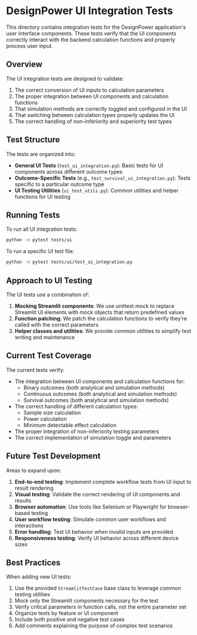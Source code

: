 # DesignPower UI Integration Tests

This directory contains integration tests for the DesignPower application's user interface components. These tests verify that the UI components correctly interact with the backend calculation functions and properly process user input.

## Overview

The UI integration tests are designed to validate:

1. The correct conversion of UI inputs to calculation parameters
2. The proper integration between UI components and calculation functions
3. That simulation methods are correctly toggled and configured in the UI
4. That switching between calculation types properly updates the UI
5. The correct handling of non-inferiority and superiority test types

## Test Structure

The tests are organized into:

- **General UI Tests** (`test_ui_integration.py`): Basic tests for UI components across different outcome types
- **Outcome-Specific Tests** (e.g., `test_survival_ui_integration.py`): Tests specific to a particular outcome type
- **UI Testing Utilities** (`ui_test_utils.py`): Common utilities and helper functions for UI testing

## Running Tests

To run all UI integration tests:

```bash
python -m pytest tests/ui
```

To run a specific UI test file:

```bash
python -m pytest tests/ui/test_ui_integration.py
```

## Approach to UI Testing

The UI tests use a combination of:

1. **Mocking Streamlit components**: We use unittest.mock to replace Streamlit UI elements with mock objects that return predefined values
2. **Function patching**: We patch the calculation functions to verify they're called with the correct parameters
3. **Helper classes and utilities**: We provide common utilities to simplify test writing and maintenance

## Current Test Coverage

The current tests verify:

- The integration between UI components and calculation functions for:
  - Binary outcomes (both analytical and simulation methods)
  - Continuous outcomes (both analytical and simulation methods)
  - Survival outcomes (both analytical and simulation methods)
- The correct handling of different calculation types:
  - Sample size calculation
  - Power calculation
  - Minimum detectable effect calculation
- The proper integration of non-inferiority testing parameters
- The correct implementation of simulation toggle and parameters

## Future Test Development

Areas to expand upon:

1. **End-to-end testing**: Implement complete workflow tests from UI input to result rendering
2. **Visual testing**: Validate the correct rendering of UI components and results
3. **Browser automation**: Use tools like Selenium or Playwright for browser-based testing
4. **User workflow testing**: Simulate common user workflows and interactions
5. **Error handling**: Test UI behavior when invalid inputs are provided
6. **Responsiveness testing**: Verify UI behavior across different device sizes

## Best Practices

When adding new UI tests:

1. Use the provided `StreamlitTestCase` base class to leverage common testing utilities
2. Mock only the Streamlit components necessary for the test
3. Verify critical parameters in function calls, not the entire parameter set
4. Organize tests by feature or UI component
5. Include both positive and negative test cases
6. Add comments explaining the purpose of complex test scenarios
